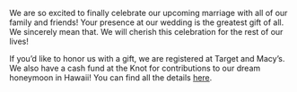 We are so excited to finally celebrate our upcoming marriage with all of our family and friends! Your presence at our wedding is the greatest gift of all. We sincerely mean that. We will cherish this celebration for the rest of our lives!

If you’d like to honor us with a gift, we are registered at Target and Macy’s. We also have a cash fund at the Knot for contributions to our dream honeymoon in Hawaii! You can find all the details [here](https://registry.theknot.com/jennifer-hern-ndez-adrian-moya-november-2021-fl/48652530).